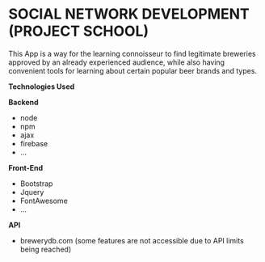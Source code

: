 # SOCIAL NETWORK DEVELOPMENT (PROJECT SCHOOL)

This App is a way for the learning connoisseur to find legitimate breweries approved by an already experienced audience, while also having convenient tools for learning about certain popular beer brands and types.

**Technologies Used**

**Backend**

- node
- npm
- ajax
- firebase
- ...

**Front-End**

- Bootstrap
- Jquery
- FontAwesome
- ...

**API**

- brewerydb.com (some features are not accessible due to API limits being reached)
